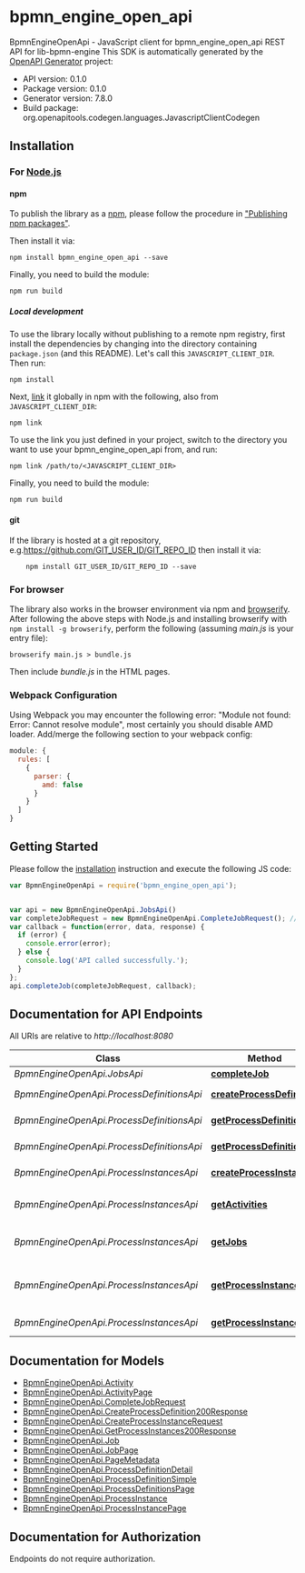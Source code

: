 # bpmn_engine_open_api

BpmnEngineOpenApi - JavaScript client for bpmn_engine_open_api
REST API for lib-bpmn-engine
This SDK is automatically generated by the [OpenAPI Generator](https://openapi-generator.tech) project:

- API version: 0.1.0
- Package version: 0.1.0
- Generator version: 7.8.0
- Build package: org.openapitools.codegen.languages.JavascriptClientCodegen

## Installation

### For [Node.js](https://nodejs.org/)

#### npm

To publish the library as a [npm](https://www.npmjs.com/), please follow the procedure in ["Publishing npm packages"](https://docs.npmjs.com/getting-started/publishing-npm-packages).

Then install it via:

```shell
npm install bpmn_engine_open_api --save
```

Finally, you need to build the module:

```shell
npm run build
```

##### Local development

To use the library locally without publishing to a remote npm registry, first install the dependencies by changing into the directory containing `package.json` (and this README). Let's call this `JAVASCRIPT_CLIENT_DIR`. Then run:

```shell
npm install
```

Next, [link](https://docs.npmjs.com/cli/link) it globally in npm with the following, also from `JAVASCRIPT_CLIENT_DIR`:

```shell
npm link
```

To use the link you just defined in your project, switch to the directory you want to use your bpmn_engine_open_api from, and run:

```shell
npm link /path/to/<JAVASCRIPT_CLIENT_DIR>
```

Finally, you need to build the module:

```shell
npm run build
```

#### git

If the library is hosted at a git repository, e.g.https://github.com/GIT_USER_ID/GIT_REPO_ID
then install it via:

```shell
    npm install GIT_USER_ID/GIT_REPO_ID --save
```

### For browser

The library also works in the browser environment via npm and [browserify](http://browserify.org/). After following
the above steps with Node.js and installing browserify with `npm install -g browserify`,
perform the following (assuming *main.js* is your entry file):

```shell
browserify main.js > bundle.js
```

Then include *bundle.js* in the HTML pages.

### Webpack Configuration

Using Webpack you may encounter the following error: "Module not found: Error:
Cannot resolve module", most certainly you should disable AMD loader. Add/merge
the following section to your webpack config:

```javascript
module: {
  rules: [
    {
      parser: {
        amd: false
      }
    }
  ]
}
```

## Getting Started

Please follow the [installation](#installation) instruction and execute the following JS code:

```javascript
var BpmnEngineOpenApi = require('bpmn_engine_open_api');


var api = new BpmnEngineOpenApi.JobsApi()
var completeJobRequest = new BpmnEngineOpenApi.CompleteJobRequest(); // {CompleteJobRequest} 
var callback = function(error, data, response) {
  if (error) {
    console.error(error);
  } else {
    console.log('API called successfully.');
  }
};
api.completeJob(completeJobRequest, callback);

```

## Documentation for API Endpoints

All URIs are relative to *http://localhost:8080*

Class | Method | HTTP request | Description
------------ | ------------- | ------------- | -------------
*BpmnEngineOpenApi.JobsApi* | [**completeJob**](docs/JobsApi.md#completeJob) | **POST** /jobs | Complete a job
*BpmnEngineOpenApi.ProcessDefinitionsApi* | [**createProcessDefinition**](docs/ProcessDefinitionsApi.md#createProcessDefinition) | **POST** /process-definitions | Deploy a new process definition
*BpmnEngineOpenApi.ProcessDefinitionsApi* | [**getProcessDefinition**](docs/ProcessDefinitionsApi.md#getProcessDefinition) | **GET** /process-definitions/{processDefinitionKey} | Get process definition
*BpmnEngineOpenApi.ProcessDefinitionsApi* | [**getProcessDefinitions**](docs/ProcessDefinitionsApi.md#getProcessDefinitions) | **GET** /process-definitions | Get list of process definitions
*BpmnEngineOpenApi.ProcessInstancesApi* | [**createProcessInstance**](docs/ProcessInstancesApi.md#createProcessInstance) | **POST** /process-instances | Create a new process instance
*BpmnEngineOpenApi.ProcessInstancesApi* | [**getActivities**](docs/ProcessInstancesApi.md#getActivities) | **GET** /process-instances/{processInstanceKey}/activities | Get list of activities for a process instance
*BpmnEngineOpenApi.ProcessInstancesApi* | [**getJobs**](docs/ProcessInstancesApi.md#getJobs) | **GET** /process-instances/{processInstanceKey}/jobs | Get list of jobs for a process instance
*BpmnEngineOpenApi.ProcessInstancesApi* | [**getProcessInstance**](docs/ProcessInstancesApi.md#getProcessInstance) | **GET** /process-instances/{processInstanceKey} | Get state of a process instance selected by processInstanceId
*BpmnEngineOpenApi.ProcessInstancesApi* | [**getProcessInstances**](docs/ProcessInstancesApi.md#getProcessInstances) | **GET** /process-instances/ | Get list of running process instances


## Documentation for Models

 - [BpmnEngineOpenApi.Activity](docs/Activity.md)
 - [BpmnEngineOpenApi.ActivityPage](docs/ActivityPage.md)
 - [BpmnEngineOpenApi.CompleteJobRequest](docs/CompleteJobRequest.md)
 - [BpmnEngineOpenApi.CreateProcessDefinition200Response](docs/CreateProcessDefinition200Response.md)
 - [BpmnEngineOpenApi.CreateProcessInstanceRequest](docs/CreateProcessInstanceRequest.md)
 - [BpmnEngineOpenApi.GetProcessInstances200Response](docs/GetProcessInstances200Response.md)
 - [BpmnEngineOpenApi.Job](docs/Job.md)
 - [BpmnEngineOpenApi.JobPage](docs/JobPage.md)
 - [BpmnEngineOpenApi.PageMetadata](docs/PageMetadata.md)
 - [BpmnEngineOpenApi.ProcessDefinitionDetail](docs/ProcessDefinitionDetail.md)
 - [BpmnEngineOpenApi.ProcessDefinitionSimple](docs/ProcessDefinitionSimple.md)
 - [BpmnEngineOpenApi.ProcessDefinitionsPage](docs/ProcessDefinitionsPage.md)
 - [BpmnEngineOpenApi.ProcessInstance](docs/ProcessInstance.md)
 - [BpmnEngineOpenApi.ProcessInstancePage](docs/ProcessInstancePage.md)


## Documentation for Authorization

Endpoints do not require authorization.


